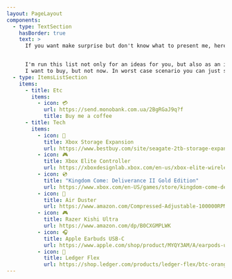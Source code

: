 ```yaml
---
layout: PageLayout
components:
  - type: TextSection
    hasBorder: true
    text: >
      If you want make surprise but don't know what to present me, here are some ideas to help you 😊


      I'm run this list not only for an ideas for you, but also as an ideas for me - for the things which
      I want to buy, but not now. In worst case scenario you can just send me some beer in non-liquid state 💳
  - type: ItemsListSection
    items:
      - title: Etc
        items:
          - icon: 💳
            url: https://send.monobank.com.ua/2BgRGaJ9q?f
            title: Buy me a coffee
      - title: Tech
        items:
          - icon: 💾
            title: Xbox Storage Expansion
            url: https://www.bestbuy.com/site/seagate-2tb-storage-expansion-card-for-xbox-series-xs-internal-nvme-ssd-black/6477864.p
          - icon: 🎮
            title: Xbox Elite Controller
            url: https://xboxdesignlab.xbox.com/en-us/xbox-elite-wireless-controller-series-2?recipeId=NYV98E3R
          - icon: 💿
            title: "Kingdom Come: Deliverance II Gold Edition"
            url: https://www.xbox.com/en-US/games/store/kingdom-come-deliverance-ii-gold-edition/9PBHX1S4DGZ4
          - icon: 💨
            title: Air Duster
            url: https://www.amazon.com/Compressed-Adjustable-100000RPM-Rechargeable-Cleaning/dp/B0CFQC4DB3
          - icon: 🎮
            title: Razer Kishi Ultra
            url: https://www.amazon.com/dp/B0CXGMPLWK
          - icon: 🎧
            title: Apple Earbuds USB-C
            url: https://www.apple.com/shop/product/MYQY3AM/A/earpods-usb-c
          - icon: 🔐
            title: Ledger Flex
            url: https://shop.ledger.com/products/ledger-flex/btc-orange
---
```

